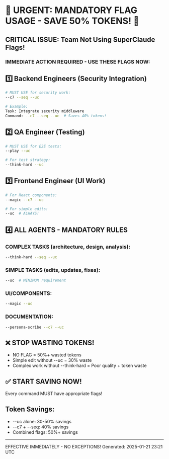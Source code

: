 # 🚨 URGENT: MANDATORY FLAG USAGE - SAVE 50% TOKENS! 🚨

## CRITICAL ISSUE: Team Not Using SuperClaude Flags!

### IMMEDIATE ACTION REQUIRED - USE THESE FLAGS NOW:

## 1️⃣ Backend Engineers (Security Integration)
```bash
# MUST USE for security work:
--c7 --seq --uc

# Example:
Task: Integrate security middleware
Command: --c7 --seq --uc  # Saves 40% tokens!
```

## 2️⃣ QA Engineer (Testing)
```bash
# MUST USE for E2E tests:
--play --uc

# For test strategy:
--think-hard --uc
```

## 3️⃣ Frontend Engineer (UI Work)
```bash
# For React components:
--magic --c7 --uc

# For simple edits:
--uc  # ALWAYS!
```

## 4️⃣ ALL AGENTS - MANDATORY RULES

### COMPLEX TASKS (architecture, design, analysis):
```bash
--think-hard --seq --uc
```

### SIMPLE TASKS (edits, updates, fixes):
```bash
--uc  # MINIMUM requirement
```

### UI/COMPONENTS:
```bash
--magic --uc
```

### DOCUMENTATION:
```bash
--persona-scribe --c7 --uc
```

## ❌ STOP WASTING TOKENS!
- NO FLAG = 50%+ wasted tokens
- Simple edit without --uc = 30% waste
- Complex work without --think-hard = Poor quality + token waste

## ✅ START SAVING NOW!
Every command MUST have appropriate flags!

## Token Savings:
- --uc alone: 30-50% savings
- --c7 + --seq: 40% savings  
- Combined flags: 50%+ savings

---
EFFECTIVE IMMEDIATELY - NO EXCEPTIONS!
Generated: 2025-01-21 23:21 UTC